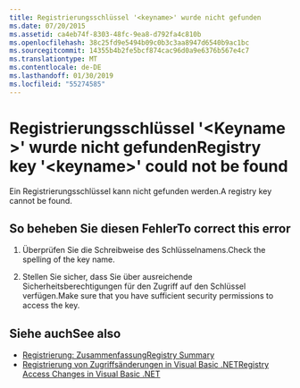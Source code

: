 ```yaml
---
title: Registrierungsschlüssel '<keyname>' wurde nicht gefunden
ms.date: 07/20/2015
ms.assetid: ca4eb74f-8303-48fc-9ea8-d792fa4c810b
ms.openlocfilehash: 38c25fd9e5494b09c0b3c3aa8947d6540b9ac1bc
ms.sourcegitcommit: 14355b4b2fe5bcf874cac96d0a9e6376b567e4c7
ms.translationtype: MT
ms.contentlocale: de-DE
ms.lasthandoff: 01/30/2019
ms.locfileid: "55274585"
---
```

# <a name="registry-key-keyname-could-not-be-found"></a><span data-ttu-id="c911b-102">Registrierungsschlüssel '\<Keyname >' wurde nicht gefunden</span><span class="sxs-lookup"><span data-stu-id="c911b-102">Registry key '\<keyname>' could not be found</span></span>
<span data-ttu-id="c911b-103">Ein Registrierungsschlüssel kann nicht gefunden werden.</span><span class="sxs-lookup"><span data-stu-id="c911b-103">A registry key cannot be found.</span></span>  
  
## <a name="to-correct-this-error"></a><span data-ttu-id="c911b-104">So beheben Sie diesen Fehler</span><span class="sxs-lookup"><span data-stu-id="c911b-104">To correct this error</span></span>  
  
1.  <span data-ttu-id="c911b-105">Überprüfen Sie die Schreibweise des Schlüsselnamens.</span><span class="sxs-lookup"><span data-stu-id="c911b-105">Check the spelling of the key name.</span></span>  
  
2.  <span data-ttu-id="c911b-106">Stellen Sie sicher, dass Sie über ausreichende Sicherheitsberechtigungen für den Zugriff auf den Schlüssel verfügen.</span><span class="sxs-lookup"><span data-stu-id="c911b-106">Make sure that you have sufficient security permissions to access the key.</span></span>  
  
## <a name="see-also"></a><span data-ttu-id="c911b-107">Siehe auch</span><span class="sxs-lookup"><span data-stu-id="c911b-107">See also</span></span>
- [<span data-ttu-id="c911b-108">Registrierung: Zusammenfassung</span><span class="sxs-lookup"><span data-stu-id="c911b-108">Registry Summary</span></span>](../../visual-basic/language-reference/keywords/registry-summary.md)
- [<span data-ttu-id="c911b-109">Registrierung von Zugriffsänderungen in Visual Basic .NET</span><span class="sxs-lookup"><span data-stu-id="c911b-109">Registry Access Changes in Visual Basic .NET</span></span>](https://msdn.microsoft.com/library/b58f7687-f4db-448a-a865-07f62fd16fb2)
